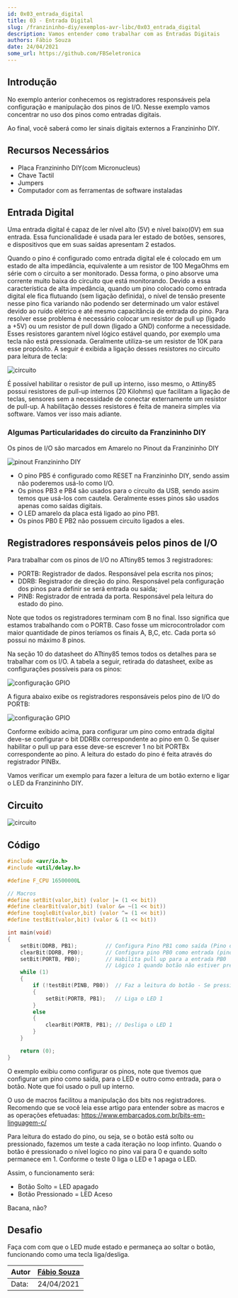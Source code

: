 ```yaml
---
id: 0x03_entrada_digital
title: 03 - Entrada Digital
slug: /franzininho-diy/exemplos-avr-libc/0x03_entrada_digital
description: Vamos entender como trabalhar com as Entradas Digitais
authors: Fábio Souza
date: 24/04/2021
some_url: https://github.com/FBSeletronica
---
```


## Introdução

No exemplo anterior conhecemos os registradores responsáveis pela configuração e manipulação dos pinos de I/O. Nesse exemplo vamos concentrar no uso dos pinos como entradas digitais.

Ao final, você saberá como ler sinais digitais externos a Franzininho DIY.

## Recursos Necessários
- Placa Franzininho DIY(com Micronucleus)
- Chave Tactil
- Jumpers
- Computador com as ferramentas de software instaladas

## Entrada Digital

Uma entrada digital é capaz de ler nível alto (5V) e nível baixo(0V) em sua entrada. Essa funcionalidade é usada para ler estado de botões, sensores, e dispositivos que em suas saídas apresentam 2 estados.

Quando o pino é configurado como entrada digital ele é colocado em um estado de alta impedância, equivalente a um resistor de 100 MegaOhms em série com o circuito a ser monitorado. Dessa forma, o pino absorve uma corrente muito baixa do circuito que está monitorando. Devido a essa característica de alta impedância, quando um pino colocado como entrada digital ele fica flutuando (sem ligação definida), o nível de tensão presente nesse pino fica variando não podendo ser determinado um valor estável devido ao ruído elétrico e até mesmo capacitância de entrada do pino. Para resolver esse problema é necessário colocar um resistor de pull up (ligado a +5V) ou um resistor de pull down (ligado a GND) conforme a necessidade. Esses resistores garantem nível lógico estável quando, por exemplo uma tecla não está pressionada. Geralmente utiliza-se um resistor de 10K para esse propósito. A seguir é exibida a ligação desses resistores no circuito para leitura de tecla:

![circuito](img/0x03/pull-up-pull-down.jpg)

É possível habilitar o resistor de pull up interno, isso mesmo, o Attiny85 possui resistores de pull-up internos (20 Kilohms) que facilitam a ligação de teclas, sensores sem a necessidade de conectar externamente um resistor de pull-up. A habilitação desses resistores é feita de maneira simples via software. Vamos ver isso mais adiante.

### Algumas Particularidades do circuito da Franzininho DIY

Os pinos de I/O são marcados em Amarelo no Pinout da Franzininho DIY

![pinout Franzininho DIY](img/0x00/Pinagem-Franzininho-DIY-V2RV2.png)

- O pino PB5 é configurado como RESET na Franzininho DIY, sendo assim não poderemos usá-lo como I/O.
- Os pinos PB3 e PB4 são usados para o circuito da USB, sendo assim temos que usá-los com cautela. Geralmente esses pinos são usados apenas como saídas digitais.
- O LED amarelo da placa está ligado ao pino PB1.
- Os pinos PB0 E PB2 não possuem circuito ligados a eles.

## Registradores responsáveis pelos pinos de I/O

Para trabalhar com os pinos de I/O no ATtiny85 temos 3 registradores:
- PORTB: Registrador de dados. Responsável pela escrita nos pinos;
- DDRB: Registrador de direção do pino. Responsável pela configuração dos pinos para definir se será entrada ou saída;
- PINB: Registrador de entrada da porta. Responsável pela leitura do estado do pino.

Note que todos os registradores terminam com B no final. Isso significa que estamos trabalhando com o PORTB. Caso fosse um microcontrolador com maior quantidade de pinos teríamos os finais A, B,C, etc. Cada porta só possui no máximo 8 pinos.

Na seção 10 do datasheet do ATtiny85 temos todos os detalhes para se trabalhar com os I/O. A tabela a seguir, retirada do datasheet, exibe as configurações possíveis para os pinos:

![configuração GPIO](img/0x02/config-gpio.png)

A figura abaixo exibe os registradores responsáveis pelos pino de I/O do PORTB:

![configuração GPIO](img/0x02/registradores-port-B.png)

Conforme exibido acima, para configurar um pino como entrada digital deve-se configurar o bit DDRBx correspondente ao pino em 0. Se quiser habilitar o pull up para esse deve-se escrever 1 no bit PORTBx correspondente ao pino. A leitura do estado do pino é feita através do registrador PINBx.

Vamos verificar um exemplo para fazer a leitura de um botão externo e ligar o LED da Franzininho DIY.

## Circuito

![circuito](img/0x03/circuito.png)

## Código

```c
#include <avr/io.h>
#include <util/delay.h>

#define F_CPU 16500000L

// Macros
#define setBit(valor,bit) (valor |= (1 << bit))
#define clearBit(valor,bit) (valor &= ~(1 << bit))
#define toogleBit(valor,bit) (valor ^= (1 << bit))
#define testBit(valor,bit) (valor & (1 << bit))

int main(void)
{
    setBit(DDRB, PB1);         // Configura Pino PB1 como saída (Pino do LED)
    clearBit(DDRB, PB0);       // Configura pino PB0 como entrada (pino do Botão)
    setBit(PORTB, PB0);        // Habilita pull up para a entrada PB0
                               // Lógico 1 quando botão não estiver pressionado
    while (1)
    {
        if (!testBit(PINB, PB0))  // Faz a leitura do botão - Se pressionado
        {
            setBit(PORTB, PB1);   // Liga o LED 1
        }
        else
        {
            clearBit(PORTB, PB1); // Desliga o LED 1
        }
    }

    return (0);
}
```

O exemplo exibiu como configurar os pinos, note que tivemos que configurar um pino como saída, para o LED e outro como entrada, para o botão. Note que foi usado o pull up interno.

O uso de macros facilitou a manipulação dos bits nos registradores. Recomendo que se você leia esse artigo para entender sobre as macros e as operações efetuadas: https://www.embarcados.com.br/bits-em-linguagem-c/

Para leitura do estado do pino, ou seja, se o botão está solto ou pressionado, fazemos um teste a cada iteração no loop infinto. Quando o botão é pressionado o nível logico no pino vai para 0 e quando solto permanece em 1. Conforme o teste 0 liga o LED e 1 apaga o LED.

Assim, o funcionamento será:
- Botão Solto = LED apagado
- Botão Pressionado = LED Aceso

Bacana, não?

## Desafio

Faça com com que o LED mude estado e permaneça ao soltar o botão, funcionando como uma tecla liga/desliga.

| Autor | [Fábio Souza](https://github.com/FBSeletronica) |
|-------|-------------|
| Data: | 24/04/2021  |
